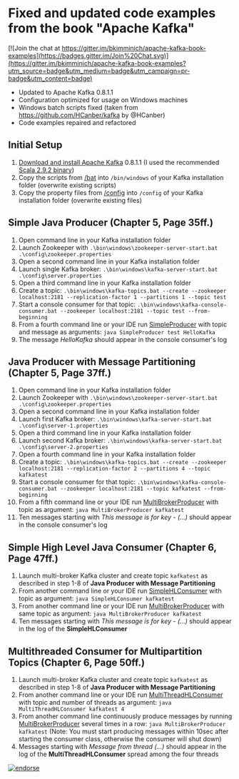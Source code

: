 Fixed and updated code examples from the book "Apache Kafka"
============================================================

[![Join the chat at https://gitter.im/bkimminich/apache-kafka-book-examples](https://badges.gitter.im/Join%20Chat.svg)](https://gitter.im/bkimminich/apache-kafka-book-examples?utm_source=badge&utm_medium=badge&utm_campaign=pr-badge&utm_content=badge)
* Updated to Apache Kafka 0.8.1.1
* Configuration optimized for usage on Windows machines
* Windows batch scripts fixed (taken from https://github.com/HCanber/kafka by @HCanber)
* Code examples repaired and refactored

Initial Setup
-------------
1. [Download and install Apache Kafka](http://kafka.apache.org/downloads.html) 0.8.1.1 (I used the recommended [Scala 2.9.2 binary](https://www.apache.org/dyn/closer.cgi?path=/kafka/0.8.1.1/kafka_2.9.2-0.8.1.1.tgz))
2. Copy the scripts from [/bat](/bat) into `/bin/windows` of your Kafka installation folder (overwrite existing scripts)
3. Copy the property files from [/config](/config) into `/config` of your Kafka installation folder (overwrite existing files) 

Simple Java Producer (Chapter 5, Page 35ff.)
--------------------------------------------
1. Open command line in your Kafka installation folder
2. Launch Zookeeper with `.\bin\windows\zookeeper-server-start.bat .\config\zookeeper.properties`
3. Open a second command line in your Kafka installation folder
4. Launch single Kafka broker: `.\bin\windows\kafka-server-start.bat .\config\server.properties`
5. Open a third command line in your Kafka installation folder
6. Create a topic: `.\bin\windows\kafka-topics.bat --create --zookeeper localhost:2181 --replication-factor 1 --partitions 1 --topic test`
7. Start a console consumer for that topic: `.\bin\windows\kafka-console-consumer.bat --zookeeper localhost:2181 --topic test --from-beginning`
8. From a fourth command line or your IDE run [SimpleProducer](/src/test/kafka/SimpleProducer.java) with topic and message as arguments: `java SimpleProducer test HelloKafka`
9. The message _HelloKafka_ should appear in the console consumer's log

Java Producer with Message Partitioning (Chapter 5, Page 37ff.)
---------------------------------------------------------------
1. Open command line in your Kafka installation folder
2. Launch Zookeeper with `.\bin\windows\zookeeper-server-start.bat .\config\zookeeper.properties`
3. Open a second command line in your Kafka installation folder
4. Launch first Kafka broker: `.\bin\windows\kafka-server-start.bat .\config\server-1.properties`
5. Open a third command line in your Kafka installation folder
6. Launch second Kafka broker: `.\bin\windows\kafka-server-start.bat .\config\server-2.properties`
7. Open a fourth command line in your Kafka installation folder
8. Create a topic: `.\bin\windows\kafka-topics.bat --create --zookeeper localhost:2181 --replication-factor 2 --partitions 4 --topic kafkatest`
9. Start a console consumer for that topic: `.\bin\windows\kafka-console-consumer.bat --zookeeper localhost:2181 --topic kafkatest --from-beginning`
10. From a fifth command line or your IDE run [MultiBrokerProducer](/src/test/kafka/MultiBrokerProducer.java) with topic as argument: `java MultiBrokerProducer kafkatest`
11. Ten messages starting with _This message is for key - (...)_ should appear in the console consumer's log

Simple High Level Java Consumer (Chapter 6, Page 47ff.)
-------------------------------------------------------
1. Launch multi-broker Kafka cluster and create topic `kafkatest` as described in step 1-8 of __Java Producer with Message Partitioning__
2. From another command line or your IDE run [SimpleHLConsumer](/src/test/kafka/consumer/SimpleHLConsumer.java) with topic as argument: `java SimpleHLConsumer kafkatest`
3. From another command line or your IDE run [MultiBrokerProducer](/src/test/kafka/MultiBrokerProducer.java) with same topic as argument: `java MultiBrokerProducer kafkatest`
4. Ten messages starting with _This message is for key - (...)_ should appear in the log of the __SimpleHLConsumer__ 

Multithreaded Consumer for Multipartition Topics (Chapter 6, Page 50ff.)
------------------------------------------------------------------------
1. Launch multi-broker Kafka cluster and create topic `kafkatest` as described in step 1-8 of __Java Producer with Message Partitioning__
2. From another command line or your IDE run [MultiThreadHLConsumer](/src/test/kafka/consumer/MultiThreadHLConsumer.java) with topic and number of threads as argument: `java MultiThreadHLConsumer kafkatest 4`
4. From another command line continuously produce messages by running [MultiBrokerProducer](/src/test/kafka/MultiBrokerProducer.java) several times in a row: `java MultiBrokerProducer kafkatest` (Note: You must start producing messages within 10sec after starting the consumer class, otherwise the consumer will shut down)
5. Messages starting with _Message from thread (...)_ should appear in the log of the __MultiThreadHLConsumer__ spread among the four threads

[![endorse](https://api.coderwall.com/bkimminich/endorsecount.png)](https://coderwall.com/bkimminich)